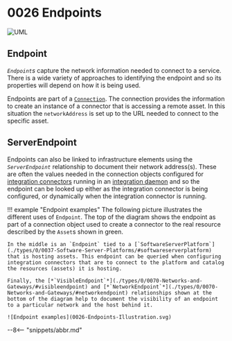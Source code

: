 <!-- SPDX-License-Identifier: CC-BY-4.0 -->
<!-- Copyright Contributors to the Egeria project. -->

# 0026 Endpoints

![UML](0026-Endpoints.svg)

## Endpoint

*`Endpoint`s* capture the network information needed to connect to a service. There is a wide variety of approaches to identifying the endpoint and so its properties will depend on how it is being used.

Endpoints are part of a [`Connection`](./types/2/0201-Connectors-and-Connections/#connection). The connection provides the information to create an instance of a connector that is accessing a remote asset. In this situation the `networkAddress` is set up to the URL needed to connect to the specific asset.

## ServerEndpoint

Endpoints can also be linked to infrastructure elements using the *`ServerEndpoint`* relationship to document their network address(s). These are often the values needed in the connection objects configured for [integration connectors](./connectors/integration-connector) running in an [integration daemon](./concepts/integration-daemon) and so the endpoint can be looked up either as the integration connector is being configured, or dynamically when the integration connector is running.

!!! example "Endpoint examples"
    The following picture illustrates the different uses of `Endpoint`. The top of the diagram shows the endpoint as part of a connection object used to create a connector to the real resource described by the `Asset`s shown in green.

    In the middle is an `Endpoint` tied to a [`SoftwareServerPlatform`](./types/0/0037-Software-Server-Platforms/#softwareserverplatform) that is hosting assets. This endpoint can be queried when configuring integration connectors that are to connect to the platform and catalog the resources (assets) it is hosting.

    Finally, the [*`VisibleEndpoint`*](./types/0/0070-Networks-and-Gateways/#visibleendpoint) and [*`NetworkEndpoint`*](./types/0/0070-Networks-and-Gateways/#networkendpoint) relationships shown at the bottom of the diagram help to document the visibility of an endpoint to a particular network and the host behind it.

    ![Endpoint examples](0026-Endpoints-Illustration.svg)

--8<-- "snippets/abbr.md"
